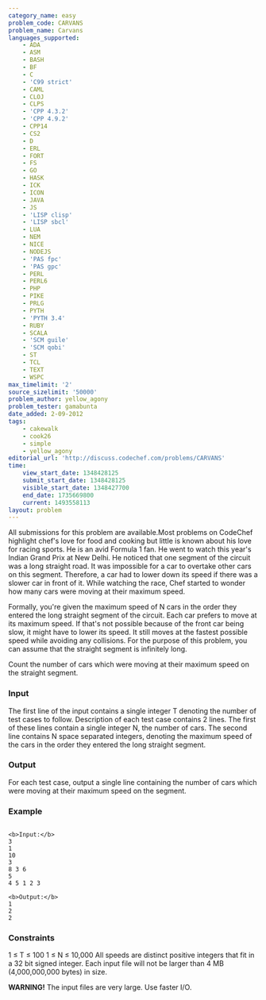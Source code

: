 ```yaml
---
category_name: easy
problem_code: CARVANS
problem_name: Carvans
languages_supported:
    - ADA
    - ASM
    - BASH
    - BF
    - C
    - 'C99 strict'
    - CAML
    - CLOJ
    - CLPS
    - 'CPP 4.3.2'
    - 'CPP 4.9.2'
    - CPP14
    - CS2
    - D
    - ERL
    - FORT
    - FS
    - GO
    - HASK
    - ICK
    - ICON
    - JAVA
    - JS
    - 'LISP clisp'
    - 'LISP sbcl'
    - LUA
    - NEM
    - NICE
    - NODEJS
    - 'PAS fpc'
    - 'PAS gpc'
    - PERL
    - PERL6
    - PHP
    - PIKE
    - PRLG
    - PYTH
    - 'PYTH 3.4'
    - RUBY
    - SCALA
    - 'SCM guile'
    - 'SCM qobi'
    - ST
    - TCL
    - TEXT
    - WSPC
max_timelimit: '2'
source_sizelimit: '50000'
problem_author: yellow_agony
problem_tester: gamabunta
date_added: 2-09-2012
tags:
    - cakewalk
    - cook26
    - simple
    - yellow_agony
editorial_url: 'http://discuss.codechef.com/problems/CARVANS'
time:
    view_start_date: 1348428125
    submit_start_date: 1348428125
    visible_start_date: 1348427700
    end_date: 1735669800
    current: 1493558113
layout: problem
---
```

All submissions for this problem are available.Most problems on CodeChef highlight chef's love for food and cooking but little is known about his love for racing sports. He is an avid Formula 1 fan. He went to watch this year's Indian Grand Prix at New Delhi. He noticed that one segment of the circuit was a long straight road. It was impossible for a car to overtake other cars on this segment. Therefore, a car had to lower down its speed if there was a slower car in front of it. While watching the race, Chef started to wonder how many cars were moving at their maximum speed.

Formally, you're given the maximum speed of N cars in the order they entered the long straight segment of the circuit. Each car prefers to move at its maximum speed. If that's not possible because of the front car being slow, it might have to lower its speed. It still moves at the fastest possible speed while avoiding any collisions. For the purpose of this problem, you can assume that the straight segment is infinitely long.

Count the number of cars which were moving at their maximum speed on the straight segment.

### Input

The first line of the input contains a single integer T denoting the number of test cases to follow. Description of each test case contains 2 lines. The first of these lines contain a single integer N, the number of cars. The second line contains N space separated integers, denoting the maximum speed of the cars in the order they entered the long straight segment.

### Output

For each test case, output a single line containing the number of cars which were moving at their maximum speed on the segment.

### Example

```

<b>Input:</b>
3
1
10
3
8 3 6
5
4 5 1 2 3

<b>Output:</b>
1
2
2

```
### Constraints

1 ≤ T ≤ 100
1 ≤ N ≤ 10,000
All speeds are distinct positive integers that fit in a 32 bit signed integer.
Each input file will not be larger than 4 MB (4,000,000,000 bytes) in size.

**WARNING!** The input files are very large. Use faster I/O.